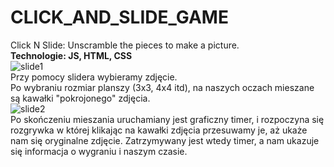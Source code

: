 # CLICK_AND_SLIDE_GAME
Click N Slide: Unscramble the pieces to make a picture. </br>
<b> Technologie: JS, HTML, CSS</b> </br>
![slide1](https://user-images.githubusercontent.com/122048598/214637006-fa818b28-e38b-45f6-aee2-077392e7f28b.png)
 </br>
Przy pomocy slidera wybieramy zdjęcie.</br> Po wybraniu rozmiar planszy (3x3, 4x4 itd), na naszych oczach mieszane są kawałki "pokrojonego" zdjęcia.</br>
![slide2](https://user-images.githubusercontent.com/122048598/214637039-3d55b509-b3a4-4c5c-8e9f-f6e9b5dc3092.png)
 </br>
Po skończeniu mieszania uruchamiany jest graficzny timer, i rozpoczyna się rozgrywka w której klikając na kawałki zdjęcia przesuwamy je, aż ukaże nam się oryginalne
zdjęcie. Zatrzymywany jest wtedy timer, a nam ukazuje się informacja o wygraniu i naszym czasie.

